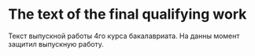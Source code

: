 # The text of the final qualifying work
Текст выпускной работы 4го курса бакалавриата. На данны момент защитил выпускную работу.
